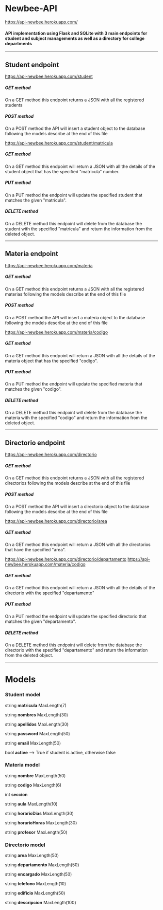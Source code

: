 # Newbee-API
https://api-newbee.herokuapp.com/
#### API implementation using Flask and SQLite with 3 main endpoints for student and subject managements as well as a directory for college departments

---
## Student endpoint
https://api-newbee.herokuapp.com/student
  ##### GET method
 On a GET method this endpoint returns a JSON with all the registered students
  ##### POST method
On a POST method the API will insert a student object to the database following the models describe at the end of this file

https://api-newbee.herokuapp.com/student/matricula
 ##### GET method
 On a GET method this endpoint will return a JSON with all the details of the student object that has the specified "matricula" number.
 ##### PUT method
 On a PUT method the endpoint will update the specified student that matches the given "matricula".
 ##### DELETE method
 On a DELETE method this endpoint will delete from the database the student with the specified "matricula" and return the information from the deleted object.
  
 ---
## Materia endpoint
  https://api-newbee.herokuapp.com/materia
  
  ##### GET method
 On a GET method this endpoint returns a JSON with all the registered materias following the models describe at the end of this file
  ##### POST method
On a POST method the API will insert a materia object to the database following the models describe at the end of this file

https://api-newbee.herokuapp.com/materia/codigo
 ##### GET method
 On a GET method this endpoint will return a JSON with all the details of the materia object that has the specified "codigo".
 ##### PUT method
 On a PUT method the endpoint will update the specified materia that matches the given "codigo".
 ##### DELETE method
 On a DELETE method this endpoint will delete from the database the materia with the specified "codigo" and return the information from the deleted object.
 
   
 ---
## Directorio endpoint
  https://api-newbee.herokuapp.com/directorio
  
  ##### GET method
 On a GET method this endpoint returns a JSON with all the registered directorios following the models describe at the end of this file
  ##### POST method
On a POST method the API will insert a directorio object to the database following the models describe at the end of this file

https://api-newbee.herokuapp.com/directorio/area
 ##### GET method
 On a GET method this endpoint will return a JSON with all the directorios that have the specified "area".
 
 https://api-newbee.herokuapp.com/directorio/departamento
https://api-newbee.herokuapp.com/materia/codigo
 ##### GET method
 On a GET method this endpoint will return a JSON with all the details of the directorio with the specified "departamento"
 ##### PUT method
 On a PUT method the endpoint will update the specified directorio that matches the given "departamento".
 ##### DELETE method
 On a DELETE method this endpoint will delete from the database the directorio with the specified "departamento" and return the information from the deleted object.
 
 ---
# Models

### Student model

string **matricula**  MaxLength(7) 

string **nombres** MaxLength(30)

string **apellidos** MaxLength(30)

string **password** MaxLength(50)

string **email** MaxLength(50)

bool  **active** --> True if student is active, otherwise false

### Materia model

string **nombre**  MaxLength(50)

string **codigo**  MaxLength(6)

int **seccion**

string **aula**  MaxLength(10)

string **horarioDias**  MaxLength(30)

string **horarioHoras**  MaxLength(30)

string **profesor**  MaxLength(50)


### Directorio model

string **area**  MaxLength(50)

string **departamento**  MaxLength(50)

string **encargado**  MaxLength(50)

string **telefono**  MaxLength(10)

string **edificio**  MaxLength(50)

string **descripcion**  MaxLength(100)


